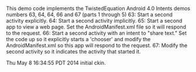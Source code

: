 
This demo code implements the TwistedEquation Android 4.0 Intents demos 
numbers 63, 64, 64, 66 and 67 (parts 1 through 5)
 63: Start a second activity explicitly.
 64: Start a second activity implicitly.
 65: Start a second app to view a web page.  Set the AndroidManifest.xml
     file so it will respond to the request.
 66: Start a second activity with an intent to "share text."  Set the
     code up so it explicitly starts a 'chooser' and modify the
     AndroidManifest.xml so this app will
     respond to the request.
 67: Modify the second activity so it indicates the activity that started it.

Thu May  8 16:34:55 PDT 2014
initial ckin.
